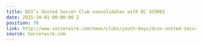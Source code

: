 ```yaml
---
title: DCU’s United Soccer Club consolidates with DC SCORES
date: 2015-10-01 00:00:00 Z
position: 78
link: http://www.soccerwire.com/news/clubs/youth-boys/dcus-united-soccer-club-consolidates-with-dc-scores/
source: Soccerwire.com
---
```



